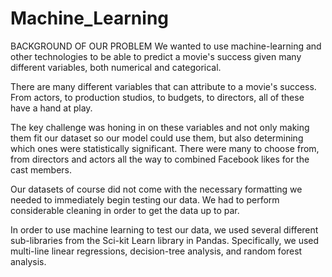 # Machine_Learning

BACKGROUND OF OUR PROBLEM
We wanted to use machine-learning and other technologies to be able to predict a movie's success given many different variables, both numerical and categorical.

There are many different variables that can attribute to a movie's success. From actors, to production studios, to budgets, to directors, all of these have a hand at play.

The key challenge was honing in on these variables and not only making them fit our dataset so our model could use them, but also determining which ones were statistically significant. There were many to choose from, from directors and actors all the way to combined Facebook likes for the cast members.

Our datasets of course did not come with the necessary formatting we needed to immediately begin testing our data. We had to perform considerable cleaning in order to get the data up to par.

In order to use machine learning to test our data, we used several different sub-libraries from the Sci-kit Learn library in Pandas. Specifically, we used multi-line linear regressions, decision-tree analysis, and random forest analysis.
